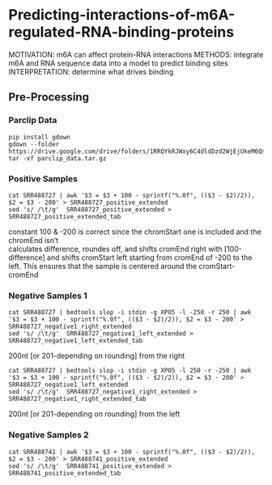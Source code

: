 # Predicting-interactions-of-m6A-regulated-RNA-binding-proteins
MOTIVATION: m6A can affect protein-RNA interactions
METHODS: integrate m6A and RNA sequence data into a model to predict binding sites
INTERPRETATION: determine what drives binding

## Pre-Processing

### Parclip Data
```console
pip install gdown
gdown --folder https://drive.google.com/drive/folders/1RRQYkRJWxy6C4dldDzd2WjEjUkeM6Qsy
tar -xf parclip_data.tar.gz
```

### Positive Samples
```console
cat SRR488727 | awk '$3 = $3 + 100 - sprintf("%.0f", (($3 - $2)/2)), $2 = $3 - 200' > SRR488727_positive_extended
sed 's/ /\t/g'  SRR488727_positive_extended > SRR488727_positive_extended_tab
```
constant 100 & -200 is correct since the chromStart one is included and the chromEnd isn’t<br>
calculates difference, roundes off, and shifts cromEnd right with [100-difference] and shifts cromStart left starting from cromEnd of -200 to the left. This ensures that the sample is centered around the cromStart-cromEnd

### Negative Samples 1
```console
cat SRR488727 | bedtools slop -i stdin -g XPO5 -l -250 -r 250 | awk '$3 = $3 + 100 - sprintf("%.0f", (($3 - $2)/2)), $2 = $3 - 200' > SRR488727_negative1_right_extended
sed 's/ /\t/g'  SRR488727_negative1_left_extended > SRR488727_negative1_left_extended_tab
```
200nt [or 201-depending on rounding] from the right
```console
cat SRR488727 | bedtools slop -i stdin -g XPO5 -l 250 -r -250 | awk '$3 = $3 + 100 - sprintf("%.0f", (($3 - $2)/2)), $2 = $3 - 200' > SRR488727_negative1_left_extended
sed 's/ /\t/g'  SRR488727_negative1_right_extended > SRR488727_negative1_right_extended_tab
```
200nt [or 201-depending on rounding] from the left

### Negative Samples 2
```console
cat SRR488741 | awk '$3 = $3 + 100 - sprintf("%.0f", (($3 - $2)/2)), $2 = $3 - 200' > SRR488741_positive_extended
sed 's/ /\t/g'  SRR488741_positive_extended > SRR488741_positive_extended_tab
```
